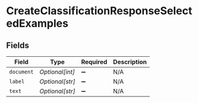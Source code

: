 # CreateClassificationResponseSelectedExamples


## Fields

| Field              | Type               | Required           | Description        |
| ------------------ | ------------------ | ------------------ | ------------------ |
| `document`         | *Optional[int]*    | :heavy_minus_sign: | N/A                |
| `label`            | *Optional[str]*    | :heavy_minus_sign: | N/A                |
| `text`             | *Optional[str]*    | :heavy_minus_sign: | N/A                |